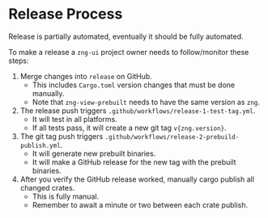# Release Process

Release is partially automated, eventually it should be fully automated.

To make a release a `zng-ui` project owner needs to follow/monitor these steps:

1. Merge changes into `release` on GitHub.
    * This includes `Cargo.toml` version changes that must be done manually.
    * Note that `zng-view-prebuilt` needs to have the same version as `zng`.
2. The release push triggers `.github/workflows/release-1-test-tag.yml`.
    * It will test in all platforms.
    * If all tests pass, it will create a new git tag `v{zng.version}`.
3. The git tag push triggers `.github/workflows/release-2-prebuild-publish.yml`.
    * It will generate new prebuilt binaries.
    * It will make a GitHub release for the new tag with the prebuilt binaries.
4. After you verify the GitHub release worked, manually cargo publish all changed crates.
    * This is fully manual.
    * Remember to await a minute or two between each crate publish.
